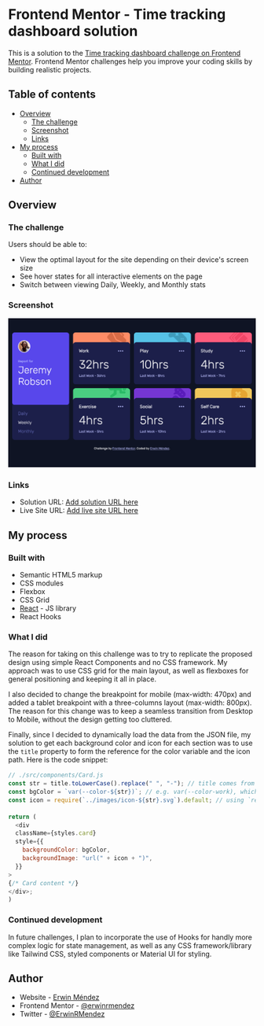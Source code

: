 # Frontend Mentor - Time tracking dashboard solution

This is a solution to the [Time tracking dashboard challenge on Frontend Mentor](https://www.frontendmentor.io/challenges/time-tracking-dashboard-UIQ7167Jw). Frontend Mentor challenges help you improve your coding skills by building realistic projects.

## Table of contents

- [Overview](#overview)
  - [The challenge](#the-challenge)
  - [Screenshot](#screenshot)
  - [Links](#links)
- [My process](#my-process)
  - [Built with](#built-with)
  - [What I did](#what-i-did)
  - [Continued development](#continued-development)
- [Author](#author)

## Overview

### The challenge

Users should be able to:

- View the optimal layout for the site depending on their device's screen size
- See hover states for all interactive elements on the page
- Switch between viewing Daily, Weekly, and Monthly stats

### Screenshot

![](screenshot.png)

### Links

- Solution URL: [Add solution URL here](https://your-solution-url.com)
- Live Site URL: [Add live site URL here](https://your-live-site-url.com)

## My process

### Built with

- Semantic HTML5 markup
- CSS modules
- Flexbox
- CSS Grid
- [React](https://reactjs.org/) - JS library
- React Hooks

### What I did

The reason for taking on this challenge was to try to replicate the proposed design using simple React Components and no CSS framework. My approach was to use CSS grid for the main layout, as well as flexboxes for general positioning and keeping it all in place.

I also decided to change the breakpoint for mobile (max-width: 470px) and added a tablet breakpoint with a three-columns layout (max-width: 800px). The reason for this change was to keep a seamless transition from Desktop to Mobile, without the design getting too cluttered.

Finally, since I decided to dynamically load the data from the JSON file, my solution to get each background color and icon for each section was to use the `title` property to form the reference for the color variable and the icon path. Here is the code snippet:

```js
// ./src/components/Card.js
const str = title.toLowerCase().replace(" ", "-"); // title comes from each "card object" from  JSON data
const bgColor = `var(--color-${str})`; // e.g. var(--color-work), which is hsl(15, 100%, 70%);
const icon = require(`../images/icon-${str}.svg`).default; // using `require` to reference a local image

return (
  <div
  className={styles.card}
  style={{
    backgroundColor: bgColor,
    backgroundImage: "url(" + icon + ")",
  }}
>
{/* Card content */}
</div>;
)
```

### Continued development

In future challenges, I plan to incorporate the use of Hooks for handly more complex logic for state management, as well as any CSS framework/library like Tailwind CSS, styled components or Material UI for styling.

## Author

- Website - [Erwin Méndez](https://github.com/erwinrmendez)
- Frontend Mentor - [@erwinrmendez](https://www.frontendmentor.io/profile/erwinrmendez)
- Twitter - [@ErwinRMendez](https://twitter.com/ErwinRMendez)
